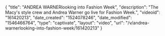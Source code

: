 {
    "title": "ANDREA WARNERlooking into Fashion Week",
    "description": "The Macy's style crew and Andrea Warner go live for Fashion Week.",
    "videoid": "161420213",
    "date_created": "1524078246",
    "date_modified": "1546466764",
    "type": "captivate",
    "layout": "video",
    "url": "\/v\/andrea-warnerlooking-into-fashion-week\/161420213"
}